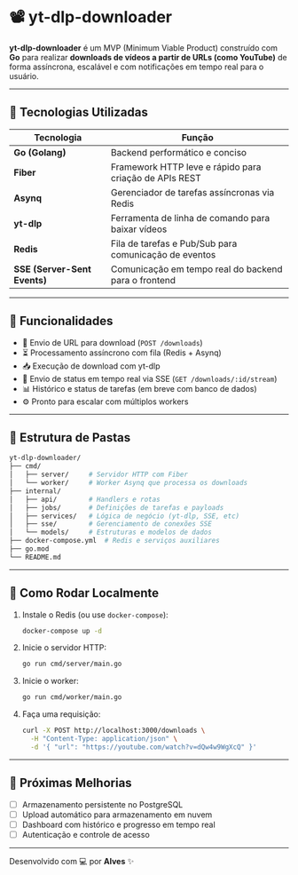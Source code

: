 # 📽️ yt-dlp-downloader

**yt-dlp-downloader** é um MVP (Minimum Viable Product) construído com **Go** para realizar **downloads de vídeos a partir de URLs (como YouTube)** de forma assíncrona, escalável e com notificações em tempo real para o usuário.

---

## 🚀 Tecnologias Utilizadas

| Tecnologia      | Função                                                    |
|----------------|-----------------------------------------------------------|
| **Go (Golang)** | Backend performático e conciso                           |
| **Fiber**       | Framework HTTP leve e rápido para criação de APIs REST   |
| **Asynq**       | Gerenciador de tarefas assíncronas via Redis             |
| **yt-dlp**      | Ferramenta de linha de comando para baixar vídeos        |
| **Redis**       | Fila de tarefas e Pub/Sub para comunicação de eventos    |
| **SSE (Server-Sent Events)** | Comunicação em tempo real do backend para o frontend |

---

## 🧱 Funcionalidades

- 🔗 Envio de URL para download (`POST /downloads`)
- ⏳ Processamento assíncrono com fila (Redis + Asynq)
- 📥 Execução de download com yt-dlp
- 🔁 Envio de status em tempo real via SSE (`GET /downloads/:id/stream`)
- 📊 Histórico e status de tarefas (em breve com banco de dados)
- ⚙️ Pronto para escalar com múltiplos workers

---

## 📂 Estrutura de Pastas

```bash
yt-dlp-downloader/
├── cmd/
│   ├── server/     # Servidor HTTP com Fiber
│   └── worker/     # Worker Asynq que processa os downloads
├── internal/
│   ├── api/        # Handlers e rotas
│   ├── jobs/       # Definições de tarefas e payloads
│   ├── services/   # Lógica de negócio (yt-dlp, SSE, etc)
│   ├── sse/        # Gerenciamento de conexões SSE
│   └── models/     # Estruturas e modelos de dados
├── docker-compose.yml  # Redis e serviços auxiliares
├── go.mod
└── README.md
```

---

## 🧪 Como Rodar Localmente

1. Instale o Redis (ou use `docker-compose`):
   ```bash
   docker-compose up -d
   ```

2. Inicie o servidor HTTP:
   ```bash
   go run cmd/server/main.go
   ```

3. Inicie o worker:
   ```bash
   go run cmd/worker/main.go
   ```

4. Faça uma requisição:
   ```bash
   curl -X POST http://localhost:3000/downloads \
     -H "Content-Type: application/json" \
     -d '{ "url": "https://youtube.com/watch?v=dQw4w9WgXcQ" }'
   ```

---

## 📌 Próximas Melhorias

- [ ] Armazenamento persistente no PostgreSQL
- [ ] Upload automático para armazenamento em nuvem
- [ ] Dashboard com histórico e progresso em tempo real
- [ ] Autenticação e controle de acesso

---

Desenvolvido com 💻 por **Alves** ✨
